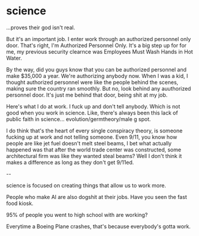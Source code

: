 # science

...proves their god isn't real. 

But it's an important job. I enter work through an authorized personnel only door. That's right, I'm Authorized Personnel Only. It's a big step up for for me, my previous security clearnce was Employees Must Wash Hands in Hot Water. 

By the way, did you guys know that you can be authorized personnel and make $35,000 a year. We're authorizing anybody now. When I was a kid, I thought authorized personnel were like the people behind the scenes, making sure the country ran smoothly. But no, look behind any auuthorized personnel door. It's just me behind that door, being shit at my job. 

Here's what I do at work. I fuck up and don't tell anybody. Which is not good when you work in science. Like, there's always been this lack of public faith in science... evolution/germtheory/male g spot.

I do think that's the heart of every single conspiracy theory, is someone fucking up at work and not telling someone. Even 9/11, you know how people are like jet fuel doesn't melt steel beams, I bet what actually happened was that after the world trade center was constructed, some architectural firm was like they wanted steal beams? Well I don't think it makes a difference as long as they don't get 9/11ed. 



--

science is focused on creating things that allow us to work more. 

People who make AI are also dogshit at their jobs. Have you seen the fast food kiosk. 

95% of people you went to high school with are working? 

Everytime a Boeing Plane crashes, that's because everybody's gotta work. 


